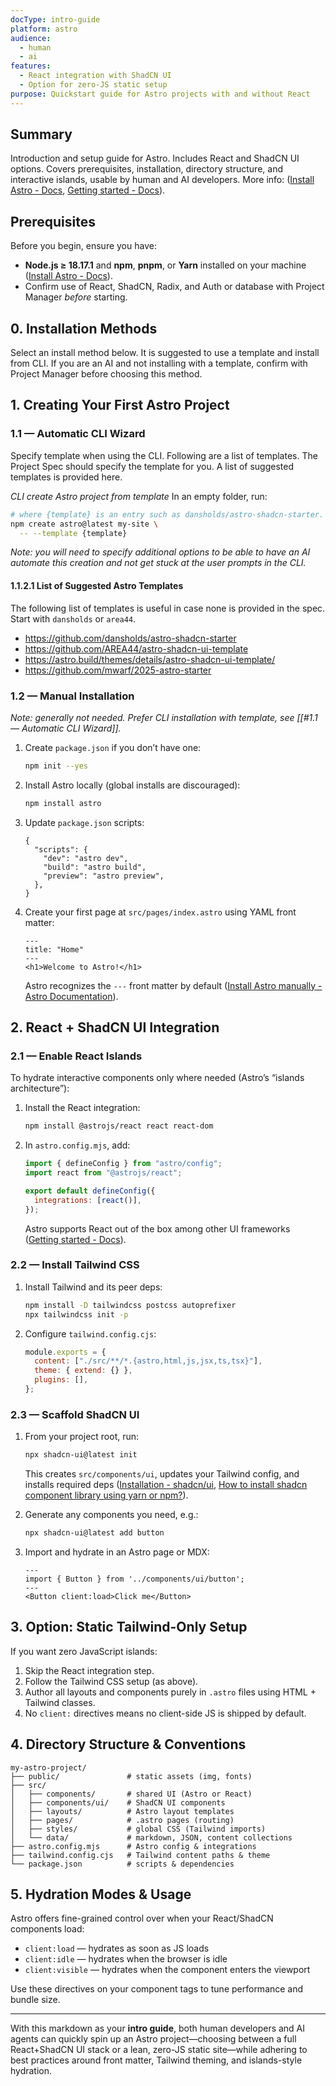 ```yaml
---
docType: intro-guide
platform: astro
audience:
  - human
  - ai
features:
  - React integration with ShadCN UI
  - Option for zero-JS static setup
purpose: Quickstart guide for Astro projects with and without React
---
```


## Summary

Introduction and setup guide for Astro. Includes React and ShadCN UI options. Covers prerequisites, installation, directory structure, and interactive islands, usable by human and AI developers. More info: ([Install Astro - Docs](https://docs.astro.build/en/install-and-setup/?utm_source=chatgpt.com), [Getting started - Docs](https://docs.astro.build/en/getting-started/?utm_source=chatgpt.com)).

## Prerequisites

Before you begin, ensure you have:

- **Node.js ≥ 18.17.1** and **npm**, **pnpm**, or **Yarn** installed on your machine ([Install Astro - Docs](https://docs.astro.build/en/install-and-setup/?utm_source=chatgpt.com)).
- Confirm use of React, ShadCN, Radix, and Auth or database with Project Manager _before_ starting.

## 0. Installation Methods

Select an install method below. It is suggested to use a template and install from CLI. If you are an AI and not installing with a template, confirm with Project Manager before choosing this method.

## 1. Creating Your First Astro Project

### 1.1 — Automatic CLI Wizard

Specify template when using the CLI. Following are a list of templates. The Project Spec should specify the template for you. A list of suggested templates is provided here.

_CLI create Astro project from template_
In an empty folder, run:

```sh
# where {template} is an entry such as dansholds/astro-shadcn-starter.
npm create astro@latest my-site \
  -- --template {template}
```

_Note: you will need to specify additional options to be able to have an AI automate this creation and not get stuck at the user prompts in the CLI._

#### 1.1.2.1 List of Suggested Astro Templates

The following list of templates is useful in case none is provided in the spec. Start with `dansholds` or `area44`.

- https://github.com/dansholds/astro-shadcn-starter
- https://github.com/AREA44/astro-shadcn-ui-template
- https://astro.build/themes/details/astro-shadcn-ui-template/
- https://github.com/mwarf/2025-astro-starter

### 1.2 — Manual Installation

_Note: generally not needed. Prefer CLI installation with template, see [[#1.1 — Automatic CLI Wizard]]._

1. Create `package.json` if you don’t have one:

   ```bash
   npm init --yes
   ```

2. Install Astro locally (global installs are discouraged):

   ```bash
   npm install astro
   ```

3. Update `package.json` scripts:

   ```jsonc
   {
     "scripts": {
       "dev": "astro dev",
       "build": "astro build",
       "preview": "astro preview",
     },
   }
   ```

4. Create your first page at `src/pages/index.astro` using YAML front matter:

   ```astro
   ---
   title: "Home"
   ---
   <h1>Welcome to Astro!</h1>
   ```

   Astro recognizes the `---` front matter by default ([Install Astro manually - Astro Documentation](https://tanggd.github.io/en/install/manual/?utm_source=chatgpt.com)).

## 2. React + ShadCN UI Integration

### 2.1 — Enable React Islands

To hydrate interactive components only where needed (Astro’s “islands architecture”):

1. Install the React integration:

   ```bash
   npm install @astrojs/react react react-dom
   ```

2. In `astro.config.mjs`, add:

   ```js
   import { defineConfig } from "astro/config";
   import react from "@astrojs/react";

   export default defineConfig({
     integrations: [react()],
   });
   ```

   Astro supports React out of the box among other UI frameworks ([Getting started - Docs](https://docs.astro.build/en/getting-started/?utm_source=chatgpt.com)).

### 2.2 — Install Tailwind CSS

1. Install Tailwind and its peer deps:
   ```bash
   npm install -D tailwindcss postcss autoprefixer
   npx tailwindcss init -p
   ```
2. Configure `tailwind.config.cjs`:
   ```js
   module.exports = {
     content: ["./src/**/*.{astro,html,js,jsx,ts,tsx}"],
     theme: { extend: {} },
     plugins: [],
   };
   ```

### 2.3 — Scaffold ShadCN UI

1. From your project root, run:

   ```bash
   npx shadcn-ui@latest init
   ```

   This creates `src/components/ui`, updates your Tailwind config, and installs required deps ([Installation - shadcn/ui](https://ui.shadcn.com/docs/installation?utm_source=chatgpt.com), [How to install shadcn component library using yarn or npm?](https://stackoverflow.com/questions/77934605/how-to-install-shadcn-component-library-using-yarn-or-npm?utm_source=chatgpt.com)).

2. Generate any components you need, e.g.:

   ```bash
   npx shadcn-ui@latest add button
   ```

3. Import and hydrate in an Astro page or MDX:
   ```astro
   ---
   import { Button } from '../components/ui/button';
   ---
   <Button client:load>Click me</Button>
   ```

## 3. Option: Static Tailwind-Only Setup

If you want zero JavaScript islands:

1. Skip the React integration step.
2. Follow the Tailwind CSS setup (as above).
3. Author all layouts and components purely in `.astro` files using HTML + Tailwind classes.
4. No `client:` directives means no client-side JS is shipped by default.

## 4. Directory Structure & Conventions

```
my-astro-project/
├── public/               # static assets (img, fonts)
├── src/
│   ├── components/       # shared UI (Astro or React)
│   ├── components/ui/    # ShadCN UI components
│   ├── layouts/          # Astro layout templates
│   ├── pages/            # .astro pages (routing)
│   ├── styles/           # global CSS (Tailwind imports)
│   └── data/             # markdown, JSON, content collections
├── astro.config.mjs      # Astro config & integrations
├── tailwind.config.cjs   # Tailwind content paths & theme
└── package.json          # scripts & dependencies
```

## 5. Hydration Modes & Usage

Astro offers fine-grained control over when your React/ShadCN components load:

- `client:load` — hydrates as soon as JS loads
- `client:idle` — hydrates when the browser is idle
- `client:visible` — hydrates when the component enters the viewport

Use these directives on your component tags to tune performance and bundle size.

---

With this markdown as your **intro guide**, both human developers and AI agents can quickly spin up an Astro project—choosing between a full React+ShadCN UI stack or a lean, zero-JS static site—while adhering to best practices around front matter, Tailwind theming, and islands-style hydration.

